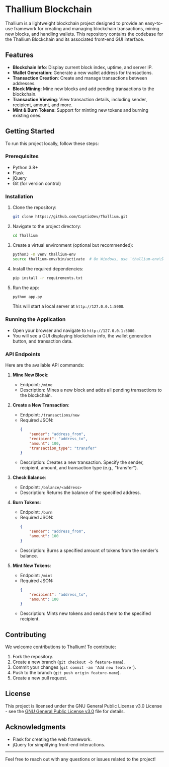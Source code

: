 # Thallium Blockchain

Thallium is a lightweight blockchain project designed to provide an easy-to-use framework for creating and managing blockchain transactions, mining new blocks, and handling wallets. This repository contains the codebase for the Thallium Blockchain and its associated front-end GUI interface.

## Features

- **Blockchain Info**: Display current block index, uptime, and server IP.
- **Wallet Generation**: Generate a new wallet address for transactions.
- **Transaction Creation**: Create and manage transactions between addresses.
- **Block Mining**: Mine new blocks and add pending transactions to the blockchain.
- **Transaction Viewing**: View transaction details, including sender, recipient, amount, and more.
- **Mint & Burn Tokens**: Support for minting new tokens and burning existing ones.

## Getting Started

To run this project locally, follow these steps:

### Prerequisites

- Python 3.8+
- Flask
- jQuery
- Git (for version control)

### Installation

1. Clone the repository:

    ```bash
    git clone https://github.com/CaptioDev/Thallium.git
    ```

2. Navigate to the project directory:

    ```bash
    cd Thallium
    ```

3. Create a virtual environment (optional but recommended):

    ```bash
    python3 -m venv thallium-env
    source thallium-env/bin/activate  # On Windows, use `thallium-env\Scripts\activate`
    ```

4. Install the required dependencies:

    ```bash
    pip install -r requirements.txt
    ```

5. Run the app:

    ```bash
    python app.py
    ```

    This will start a local server at `http://127.0.0.1:5000`.

### Running the Application

- Open your browser and navigate to `http://127.0.0.1:5000`.
- You will see a GUI displaying blockchain info, the wallet generation button, and transaction data.

### API Endpoints

Here are the available API commands:

1. **Mine New Block**:  
    - Endpoint: `/mine`
    - Description: Mines a new block and adds all pending transactions to the blockchain.

2. **Create a New Transaction**:  
    - Endpoint: `/transactions/new`
    - Required JSON:
      ```json
      {
          "sender": "address_from",
          "recipient": "address_to",
          "amount": 100,
          "transaction_type": "transfer"
      }
      ```
    - Description: Creates a new transaction. Specify the sender, recipient, amount, and transaction type (e.g., "transfer").

3. **Check Balance**:  
    - Endpoint: `/balance/<address>`
    - Description: Returns the balance of the specified address.

4. **Burn Tokens**:  
    - Endpoint: `/burn`
    - Required JSON:
      ```json
      {
          "sender": "address_from",
          "amount": 100
      }
      ```
    - Description: Burns a specified amount of tokens from the sender's balance.

5. **Mint New Tokens**:  
    - Endpoint: `/mint`
    - Required JSON:
      ```json
      {
          "recipient": "address_to",
          "amount": 100
      }
      ```
    - Description: Mints new tokens and sends them to the specified recipient.

## Contributing

We welcome contributions to Thallium! To contribute:

1. Fork the repository.
2. Create a new branch (`git checkout -b feature-name`).
3. Commit your changes (`git commit -am 'Add new feature'`).
4. Push to the branch (`git push origin feature-name`).
5. Create a new pull request.

## License

This project is licensed under the GNU General Public License v3.0 License - see the [GNU General Public License v3.0](LICENSE) file for details.

## Acknowledgments

- Flask for creating the web framework.
- jQuery for simplifying front-end interactions.

---

Feel free to reach out with any questions or issues related to the project!
